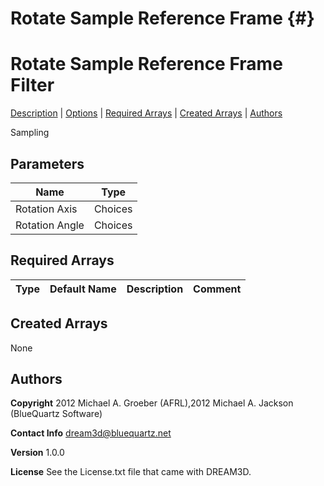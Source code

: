 
Rotate Sample Reference Frame {#}
======
<h1 class="pHeading1">Rotate Sample Reference Frame Filter</h1>
<p class="pCellBody">
<a href="../SamplingFilters/RotateSampleRefFrame.html#wp2">Description</a>
| <a href="../SamplingFilters/RotateSampleRefFrame.html#wp3">Options</a>
| <a href="../SamplingFilters/RotateSampleRefFrame.html#wp4">Required Arrays</a>
| <a href="../SamplingFilters/RotateSampleRefFrame.html#wp5">Created Arrays</a>
| <a href="../SamplingFilters/RotateSampleRefFrame.html#wp1">Authors</a> 

Sampling


## Parameters ##

| Name | Type |
|------|------|
| Rotation Axis | Choices |
| Rotation Angle | Choices |

## Required Arrays ##

| Type | Default Name | Description | Comment |
|------|--------------|-------------|---------|

## Created Arrays ##
None

## Authors ##

**Copyright** 2012 Michael A. Groeber (AFRL),2012 Michael A. Jackson (BlueQuartz Software)

**Contact Info** dream3d@bluequartz.net

**Version** 1.0.0

**License**  See the License.txt file that came with DREAM3D.



